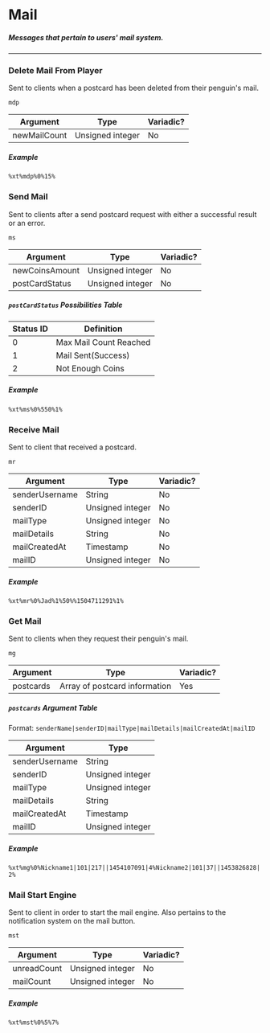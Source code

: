 # Mail
##### Messages that pertain to users' mail system.
---
### Delete Mail From Player
Sent to clients when a postcard has been deleted from their penguin's mail.

`mdp`

|Argument|Type|Variadic?|
|---|---|---|
|newMailCount|Unsigned integer|No|

##### Example
`%xt%mdp%0%15%`

### Send Mail
Sent to clients after a send postcard request with either a successful result or an error.

`ms`

|Argument|Type|Variadic?|
|---|---|---|
|newCoinsAmount|Unsigned integer|No|
|postCardStatus|Unsigned integer|No|

##### `postCardStatus` Possibilities Table
|Status ID|Definition|
|---|---|
|0|Max Mail Count Reached|
|1|Mail Sent(Success)|
|2|Not Enough Coins|

##### Example
`%xt%ms%0%550%1%`

### Receive Mail
Sent to client that received a postcard.

`mr`

|Argument|Type|Variadic?|
|---|---|---|
|senderUsername|String|No|
|senderID|Unsigned integer|No|
|mailType|Unsigned integer|No|
|mailDetails|String|No|
|mailCreatedAt|Timestamp|No|
|mailID|Unsigned integer|No|

##### Example
`%xt%mr%0%Jad%1%50%%1504711291%1%`


### Get Mail
Sent to clients when they request their penguin's mail.

`mg`

|Argument|Type|Variadic?|
|---|---|---|
|postcards|Array of postcard information|Yes|

##### `postcards` Argument Table
Format: `senderName|senderID|mailType|mailDetails|mailCreatedAt|mailID`

|Argument|Type|
|---|---|
|senderUsername|String|
|senderID|Unsigned integer|
|mailType|Unsigned integer|
|mailDetails|String|
|mailCreatedAt|Timestamp|
|mailID|Unsigned integer|

##### Example
`%xt%mg%0%Nickname1|101|217||1454107091|4%Nickname2|101|37||1453826828|2%`

### Mail Start Engine
Sent to client in order to start the mail engine. Also pertains to the notification system on the mail button.

`mst`

|Argument|Type|Variadic?|
|---|---|---|
|unreadCount|Unsigned integer|No|
|mailCount|Unsigned integer|No|

##### Example
`%xt%mst%0%5%7%`
